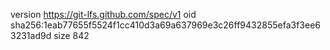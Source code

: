 version https://git-lfs.github.com/spec/v1
oid sha256:1eab77655f5524f1cc410d3a69a637969e3c26ff9432855efa3f3ee63231ad9d
size 842

